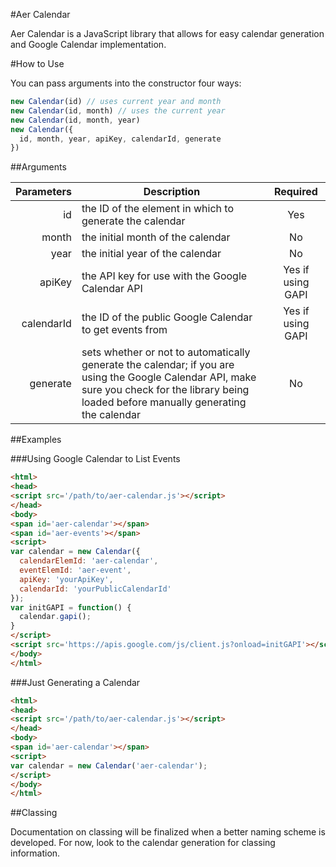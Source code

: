 #Aer Calendar

Aer Calendar is a JavaScript library that allows for easy calendar generation and Google Calendar implementation.

#How to Use

You can pass arguments into the constructor four ways:
``` JavaScript
new Calendar(id) // uses current year and month
new Calendar(id, month) // uses the current year
new Calendar(id, month, year)
new Calendar({
  id, month, year, apiKey, calendarId, generate
})
```

##Arguments

Parameters|Description|Required
---:|---|:---:
id|the ID of the element in which to generate the calendar|Yes
month|the initial month of the calendar|No
year|the initial year of the calendar|No
apiKey|the API key for use with the Google Calendar API|Yes if using GAPI
calendarId|the ID of the public Google Calendar to get events from|Yes if using GAPI
generate|sets whether or not to automatically generate the calendar; if you are using the Google Calendar API, make sure you check for the library being loaded before manually generating the calendar|No

##Examples

###Using Google Calendar to List Events

``` HTML
<html>
<head>
<script src='/path/to/aer-calendar.js'></script>
</head>
<body>
<span id='aer-calendar'></span>
<span id='aer-events'></span>
<script>
var calendar = new Calendar({
  calendarElemId: 'aer-calendar',
  eventElemId: 'aer-event',
  apiKey: 'yourApiKey',
  calendarId: 'yourPublicCalendarId'
});
var initGAPI = function() {
  calendar.gapi();
}
</script>
<script src='https://apis.google.com/js/client.js?onload=initGAPI'></script>
</body>
</html>
```

###Just Generating a Calendar
``` HTML
<html>
<head>
<script src='/path/to/aer-calendar.js'></script>
</head>
<body>
<span id='aer-calendar'></span>
<script>
var calendar = new Calendar('aer-calendar');
</script>
</body>
</html>
```

##Classing

Documentation on classing will be finalized when a better naming scheme is developed. For now, look to the calendar generation for classing information.
